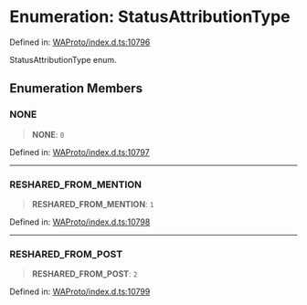 # Enumeration: StatusAttributionType

Defined in: [WAProto/index.d.ts:10796](https://github.com/Fokusdotid/Baileys/blob/eb819228f591f9a29a091aefc3a8c91a38d77089/WAProto/index.d.ts#L10796)

StatusAttributionType enum.

## Enumeration Members

### NONE

> **NONE**: `0`

Defined in: [WAProto/index.d.ts:10797](https://github.com/Fokusdotid/Baileys/blob/eb819228f591f9a29a091aefc3a8c91a38d77089/WAProto/index.d.ts#L10797)

***

### RESHARED\_FROM\_MENTION

> **RESHARED\_FROM\_MENTION**: `1`

Defined in: [WAProto/index.d.ts:10798](https://github.com/Fokusdotid/Baileys/blob/eb819228f591f9a29a091aefc3a8c91a38d77089/WAProto/index.d.ts#L10798)

***

### RESHARED\_FROM\_POST

> **RESHARED\_FROM\_POST**: `2`

Defined in: [WAProto/index.d.ts:10799](https://github.com/Fokusdotid/Baileys/blob/eb819228f591f9a29a091aefc3a8c91a38d77089/WAProto/index.d.ts#L10799)
